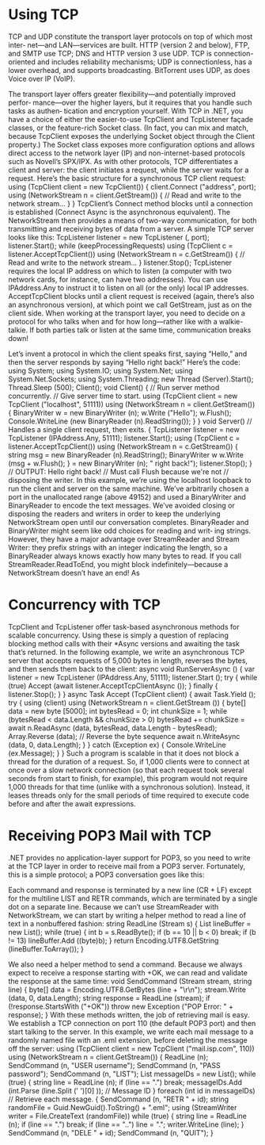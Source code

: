 # Using TCP
TCP and UDP constitute the transport layer protocols on top of which most inter‐ net—and LAN—services are built. HTTP (version 2 and below), FTP, and SMTP use TCP; DNS and HTTP version 3 use UDP. TCP is connection-oriented and includes reliability mechanisms; UDP is connectionless, has a lower overhead, and supports broadcasting. BitTorrent uses UDP, as does Voice over IP (VoIP).

The transport layer offers greater flexibility—and potentially improved perfor‐ mance—over the higher layers, but it requires that you handle such tasks as authen‐ tication and encryption yourself.
With TCP in .NET, you have a choice of either the easier-to-use TcpClient and TcpListener façade classes, or the feature-rich Socket class. (In fact, you can mix and match, because TcpClient exposes the underlying Socket object through the Client property.) The Socket class exposes more configuration options and allows direct access to the network layer (IP) and non-internet-based protocols such as Novell’s SPX/IPX.
As with other protocols, TCP differentiates a client and server: the client initiates a request, while the server waits for a request. Here’s the basic structure for a synchronous TCP client request:
    using (TcpClient client = new TcpClient())
    {
      client.Connect ("address", port);
      using (NetworkStream n = client.GetStream())
      {
        // Read and write to the network stream...
      }
}
TcpClient’s Connect method blocks until a connection is established (Connect Async is the asynchronous equivalent). The NetworkStream then provides a means of two-way communication, for both transmitting and receiving bytes of data from a server.
A simple TCP server looks like this:
TcpListener listener = new TcpListener (<ip address>, port); listener.Start();
while (keepProcessingRequests)
using (TcpClient c = listener.AcceptTcpClient()) using (NetworkStream n = c.GetStream())
{
        // Read and write to the network stream...
      }
    listener.Stop();
TcpListener requires the local IP address on which to listen (a computer with two network cards, for instance, can have two addresses). You can use IPAddress.Any to instruct it to listen on all (or the only) local IP addresses. AcceptTcpClient blocks until a client request is received (again, there’s also an asynchronous version), at which point we call GetStream, just as on the client side.
When working at the transport layer, you need to decide on a protocol for who talks when and for how long—rather like with a walkie-talkie. If both parties talk or listen at the same time, communication breaks down!

Let’s invent a protocol in which the client speaks first, saying “Hello,” and then the server responds by saying “Hello right back!” Here’s the code:
using System;
using System.IO;
using System.Net;
using System.Net.Sockets; using System.Threading;
new Thread (Server).Start();
Thread.Sleep (500);
Client();
void Client()
{
// Run server method concurrently.
// Give server time to start.
  using (TcpClient client = new TcpClient ("localhost", 51111))
  using (NetworkStream n = client.GetStream())
  {
    BinaryWriter w = new BinaryWriter (n);
    w.Write ("Hello");
    w.Flush();
    Console.WriteLine (new BinaryReader (n).ReadString());
} }
void Server()     // Handles a single client request, then exits.
{
TcpListener listener = new TcpListener (IPAddress.Any, 51111); listener.Start();
using (TcpClient c = listener.AcceptTcpClient())
using (NetworkStream n = c.GetStream())
  {
    string msg = new BinaryReader (n).ReadString();
  BinaryWriter w
  w.Write (msg +
  w.Flush();
}
= new BinaryWriter (n); " right back!");
  listener.Stop();
}
// OUTPUT: Hello right back!
// Must call Flush because we're not
// disposing the writer.
In this example, we’re using the localhost loopback to run the client and server on the same machine. We’ve arbitrarily chosen a port in the unallocated range (above 49152) and used a BinaryWriter and BinaryReader to encode the text messages. We’ve avoided closing or disposing the readers and writers in order to keep the underlying NetworkStream open until our conversation completes.
BinaryReader and BinaryWriter might seem like odd choices for reading and writ‐ ing strings. However, they have a major advantage over StreamReader and Stream Writer: they prefix strings with an integer indicating the length, so a BinaryReader always knows exactly how many bytes to read. If you call StreamReader.ReadToEnd, you might block indefinitely—because a NetworkStream doesn’t have an end! As

# Concurrency with TCP
TcpClient and TcpListener offer task-based asynchronous methods for scalable concurrency. Using these is simply a question of replacing blocking method calls with their *Async versions and awaiting the task that’s returned.
In the following example, we write an asynchronous TCP server that accepts requests of 5,000 bytes in length, reverses the bytes, and then sends them back to the client:
    async void RunServerAsync ()
    {
      var listener = new TcpListener (IPAddress.Any, 51111);
      listener.Start ();
      try
      {
        while (true)
          Accept (await listener.AcceptTcpClientAsync ());
}
      finally { listener.Stop(); }
    }
    async Task Accept (TcpClient client)
    {
      await Task.Yield ();
      try
      {
        using (client)
        using (NetworkStream n = client.GetStream ())
        {
          byte[] data = new byte [5000];
          int bytesRead = 0; int chunkSize = 1;
          while (bytesRead < data.Length && chunkSize > 0)
bytesRead += chunkSize =
await n.ReadAsync (data, bytesRead, data.Length - bytesRead);
          Array.Reverse (data);   // Reverse the byte sequence
          await n.WriteAsync (data, 0, data.Length);
        }
}
   catch (Exception ex) { Console.WriteLine (ex.Message); }
    }
Such a program is scalable in that it does not block a thread for the duration of a request. So, if 1,000 clients were to connect at once over a slow network connection (so that each request took several seconds from start to finish, for example), this program would not require 1,000 threads for that time (unlike with a synchronous solution). Instead, it leases threads only for the small periods of time required to execute code before and after the await expressions.

# Receiving POP3 Mail with TCP
.NET provides no application-layer support for POP3, so you need to write at the TCP layer in order to receive mail from a POP3 server. Fortunately, this is a simple protocol; a POP3 conversation goes like this:

Each command and response is terminated by a new line (CR + LF) except for the multiline LIST and RETR commands, which are terminated by a single dot on a separate line. Because we can’t use StreamReader with NetworkStream, we can start by writing a helper method to read a line of text in a nonbuffered fashion:
string ReadLine (Stream s) {
List<byte> lineBuffer = new List<byte>(); while (true)
{
        int b = s.ReadByte();
        if (b == 10 || b < 0) break;
        if (b != 13) lineBuffer.Add ((byte)b);
}
      return Encoding.UTF8.GetString (lineBuffer.ToArray());
    }

We also need a helper method to send a command. Because we always expect to receive a response starting with +OK, we can read and validate the response at the same time:
void SendCommand (Stream stream, string line) {
byte[] data = Encoding.UTF8.GetBytes (line + "\r\n"); stream.Write (data, 0, data.Length);
string response = ReadLine (stream);
if (!response.StartsWith ("+OK"))
        throw new Exception ("POP Error: " + response);
    }
With these methods written, the job of retrieving mail is easy. We establish a TCP connection on port 110 (the default POP3 port) and then start talking to the server. In this example, we write each mail message to a randomly named file with an .eml extension, before deleting the message off the server:
using (TcpClient client = new TcpClient ("mail.isp.com", 110)) using (NetworkStream n = client.GetStream())
{
ReadLine (n);
SendCommand (n, "USER username"); SendCommand (n, "PASS password"); SendCommand (n, "LIST");
List<int> messageIDs = new List<int>(); while (true)
{
  string line = ReadLine (n);
  if (line == ".") break;
  messageIDs.Add (int.Parse (line.Split (' ')[0] ));   // Message ID
}
foreach (int id in messageIDs)         // Retrieve each message.
{
SendCommand (n, "RETR " + id);
string randomFile = Guid.NewGuid().ToString() + ".eml"; using (StreamWriter writer = File.CreateText (randomFile))
      while (true)
      {
        string line = ReadLine (n);
        if (line == ".") break;
        if (line == "..") line = ".";
        writer.WriteLine (line);
      }
    SendCommand (n, "DELE " + id);
  SendCommand (n, "QUIT");
}